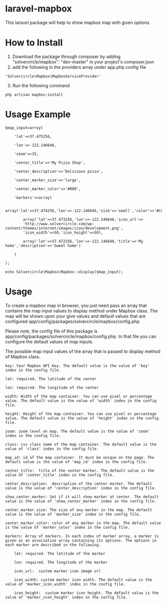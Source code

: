laravel-mapbox
==============

This laravel package will help to show mapbox map with given options

How to Install
===================
1. Download the package through composer by adding "solvercircle/mapbox": "dev-master" in your project's composer.json
2. add the following in the providers array under app.php config file
```
'Solvercircle\Mapbox\MapboxServiceProvider'
```
3. Run the following command
``` 
php artisan mapbox:install
```


Usage Example
======================
	$map_input=array(

		'lat'=>37.475256,
		
		'lon'=>-122.146646,
		
		'zoom'=>15,
		
		'center_title'=>'My Pizza Shop',
		
		'center_description'=>'Delicious pizza',
		
		'center_marker_size'=>'large',
		
		'center_marker_color'=>'#000',
		
		'markers'=>array(
		
			array('lat'=>37.474256,'lon'=>-122.146646,'size'=>'small','color'=>'#CCC'),
			
			array('lat'=>37.473256,'lon'=>-122.146646,'icon_url'=>
			'http://www.solvercircle.com/wp-content/themes/internet/images/icon/development.png',
			'icon_width'=>50,'icon_height'=>50),
			
			array('lat'=>37.472256,'lon'=>-122.146646,'title'=>'My home','description'=>'Sweet home')
			
		)
		
	);
	
	echo Solvercircle\Mapbox\Mapbox::display($map_input);

Usage
===========
To create a mapbox map in browser, you just need pass an array that contains the map input values to display method under Mapbox class. The map will be shown upon your give values and default values that are configured app/config/packages/solvercircle/mapbox/config.php

Please note, the config file of this package is app/config/packages/solvercircle/mapbox/config.php. In that file you can 
configure the default values of map inputs.

The possible map input values of the array that is passed to display method of Mapbox class.

	key: Your Mapbox API Key. The default value is the value of 'key' index in the config file.
	
	lat: required. The latitude of the center
	
	lon: required. The longitude of the center
	
	width: Width of the map container. You can use pixel or percentage value. The default value is the value of 'width' index in the config file.
	
	height: Height of the map container. You can use pixel or percentage value. The default value is the value of 'height' index in the config file.
	
	zoom: zoom level on map. The default value is the value of 'zoom' index in the config file.
	
	class: css class name of the map container. The default value is the value of 'class' index in the config file.
	
	map_id: id of the map container. It must be unique on the page. The default value is the value of 'map_id' index in the config file.
	
	center_title:  title of the center marker. The default value is the value of 'center_title' index in the config file.
	
	center_description:  description of the center marker. The default value is the value of 'center_description' index in the config file.
	
	show_center_marker: Set if it will show marker at center. The default value is the value of 'show_center_marker' index in the config file.
	
	center_marker_size: The size of any marker in the map. The default value is the value of 'marker_size' index in the config file.
	
	center_marker_color: color of any marker in the map. The default value is the value of 'marker_color' index in the config file.
	
	markers: Array of markers. In each index of marker array, a marker is given as an associative array containing its options. The options in each marker are described in the following.
	
		lat: required. The latitude of the marker
		
		lon: required. The longitude of the marker
		
		icon_url:  custom marker icon image url
		
		icon_width: custom marker icon width. The default value is the value of 'marker_icon_width' index in the config file.
		
		icon_height:  custom marker icon height. The default value is the value of 'marker_icon_height' index in the config file.


